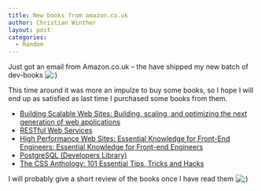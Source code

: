 ```yaml
---
title: New books from amazon.co.uk
author: Christian Winther
layout: post
categories:
  - Random
---
```

Just got an email from Amazon.co.uk &#8211; the have shipped my new batch of dev-books <img src='http://www.cakephp.nu/wp-includes/images/smilies/icon_smile.gif' alt=':)' class='wp-smiley' />

This time around it was more an impulze to buy some books, so I hope I will end up as satisfied as last time I purchased some books from them.

*   <a target="_blank" href="http://www.amazon.co.uk/exec/obidos/ASIN/0596102356">Building Scalable Web Sites: Building, scaling, and optimizing the next generation of web applications</a>
*   <a target="_blank" href="http://www.amazon.co.uk/exec/obidos/ASIN/0596529260">RESTful Web Services</a>
*   <a target="_blank" href="http://www.amazon.co.uk/exec/obidos/ASIN/0596529309">High Performance Web Sites: Essential Knowledge for Front-End Engineers: Essential Knowledge for Front-end Engineers</a>
*   <a target="_blank" href="http://www.amazon.co.uk/exec/obidos/ASIN/0672327562">PostgreSQL (Developers Library)</a>
*   <a target="_blank" href="http://www.amazon.co.uk/exec/obidos/ASIN/097584198X">The CSS Anthology: 101 Essential Tips, Tricks and Hacks</a>

I will probably give a short review of the books once I have read them <img src='http://www.cakephp.nu/wp-includes/images/smilies/icon_wink.gif' alt=';)' class='wp-smiley' />
